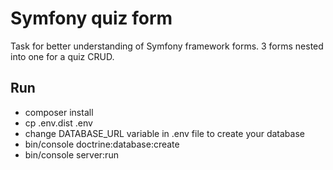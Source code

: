# Symfony quiz form

Task for better understanding of Symfony framework forms.
3 forms nested into one for a quiz CRUD.

## Run

 - composer install
 - cp .env.dist .env
 - change DATABASE_URL variable in .env file to create your database
 - bin/console doctrine:database:create
 - bin/console server:run